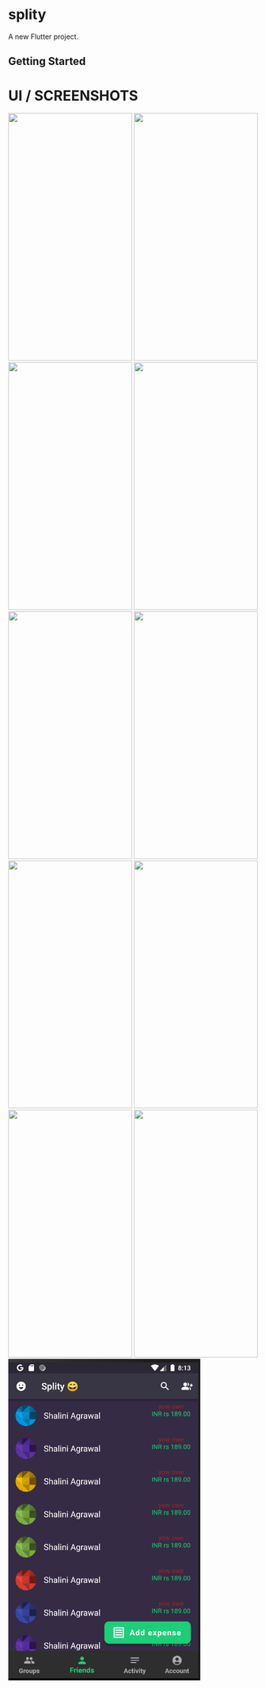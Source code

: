 # splity

A new Flutter project.

## Getting Started
# UI / SCREENSHOTS
<a href="url"><img src="https://user-images.githubusercontent.com/76595515/176007729-387932af-f6d0-4c0d-8bfe-8f76eeb885e3.png"  height="500" width="250" ></a>
<a href="url"><img src="https://user-images.githubusercontent.com/76595515/176007822-e04589ca-8a78-4441-a738-b220ed60b253.png"  height="500" width="250" ></a>
<a href="url"><img src="https://user-images.githubusercontent.com/76595515/176007862-14d987ab-7e50-4162-8c65-81aec79a17e8.png"  height="500" width="250" ></a>
<a href="url"><img src="https://user-images.githubusercontent.com/76595515/176007952-77675295-b4ab-4961-af2e-07f582475a6c.png"  height="500" width="250" ></a>
<a href="url"><img src="https://user-images.githubusercontent.com/76595515/176692159-4fee439f-120a-47e7-80da-48a459fbdca7.png"  height="500" width="250" ></a>
<a href="url"><img src="https://user-images.githubusercontent.com/76595515/176008134-9ebfe639-04f8-4c03-bae0-548c8b1d145d.png"  height="500" width="250" ></a>
<a href="url"><img src="https://user-images.githubusercontent.com/76595515/176693441-4f7f83f4-1abc-4541-b8c6-c59aaaba77d6.png"  height="500" width="250" ></a>
<a href="url"><img src="https://user-images.githubusercontent.com/76595515/176693531-3a0262f4-f047-4305-aaf3-d00bc9565712.png"  height="500" width="250" ></a>
<a href="url"><img src="https://user-images.githubusercontent.com/76595515/176693698-7ee91c07-20f2-4434-87dc-7f6cb902ef7e.png"  height="500" width="250" ></a>
<a href="url"><img src="https://user-images.githubusercontent.com/76595515/176693698-7ee91c07-20f2-4434-87dc-7f6cb902ef7e.png"  height="500" width="250" ></a>
![img.png](img.png)
